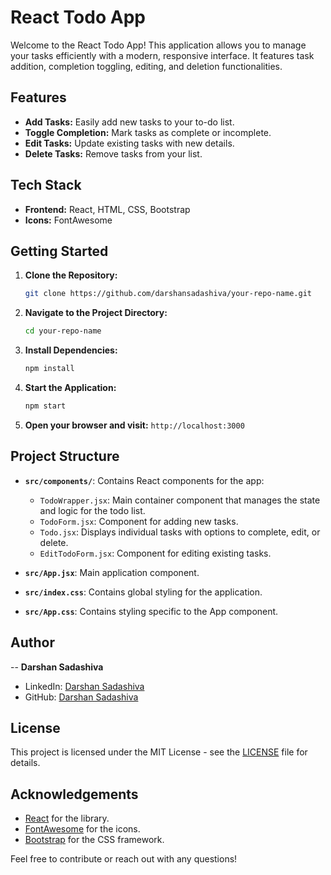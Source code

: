 # React Todo App

Welcome to the React Todo App! This application allows you to manage your tasks efficiently with a modern, responsive interface. It features task addition, completion toggling, editing, and deletion functionalities.

## Features

- **Add Tasks:** Easily add new tasks to your to-do list.
- **Toggle Completion:** Mark tasks as complete or incomplete.
- **Edit Tasks:** Update existing tasks with new details.
- **Delete Tasks:** Remove tasks from your list.

## Tech Stack

- **Frontend:** React, HTML, CSS, Bootstrap
- **Icons:** FontAwesome

## Getting Started

1. **Clone the Repository:**
   ```bash
   git clone https://github.com/darshansadashiva/your-repo-name.git
   ```
   
2. **Navigate to the Project Directory:**
   ```bash
   cd your-repo-name
   ```

3. **Install Dependencies:**
   ```bash
   npm install
   ```

4. **Start the Application:**
   ```bash
   npm start
   ```

5. **Open your browser and visit:** `http://localhost:3000`

## Project Structure

- **`src/components/`**: Contains React components for the app:
  - `TodoWrapper.jsx`: Main container component that manages the state and logic for the todo list.
  - `TodoForm.jsx`: Component for adding new tasks.
  - `Todo.jsx`: Displays individual tasks with options to complete, edit, or delete.
  - `EditTodoForm.jsx`: Component for editing existing tasks.

- **`src/App.jsx`**: Main application component.
- **`src/index.css`**: Contains global styling for the application.
- **`src/App.css`**: Contains styling specific to the App component.

## Author

-- **Darshan Sadashiva**
  - LinkedIn: [Darshan Sadashiva](https://www.linkedin.com/in/darshansadashiva/)
  - GitHub: [Darshan Sadashiva](https://github.com/darshansadashiva)

## License

This project is licensed under the MIT License - see the [LICENSE](LICENSE) file for details.

## Acknowledgements

- [React](https://reactjs.org/) for the library.
- [FontAwesome](https://fontawesome.com/) for the icons.
- [Bootstrap](https://getbootstrap.com/) for the CSS framework.

Feel free to contribute or reach out with any questions!
